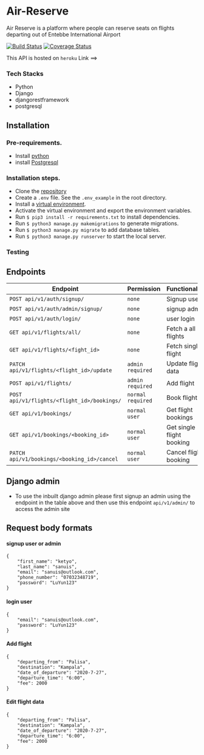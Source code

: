 # Air-Reserve
Air Reserve is a platform where people can reserve seats on flights departing out of Entebbe International Airport

[![Build Status](https://travis-ci.com/sanya-kenneth/Air-Reserve.svg?branch=develop)](https://travis-ci.com/sanya-kenneth/Air-Reserve)  [![Coverage Status](https://coveralls.io/repos/github/sanya-kenneth/Air-Reserve/badge.svg?branch=develop)](https://coveralls.io/github/sanya-kenneth/Air-Reserve?branch=develop)

This API is hosted on `heroku`
Link ==>  

### Tech Stacks
- Python
- Django
- djangorestframework
- postgresql

## Installation

### Pre-requirements.
- Install [python](https://www.python.org/downloads/)
- install [Postgresql](https://www.postgresql.org/download/)

### Installation steps.
- Clone the [repository](https://github.com/wewillneverfail/ims-api)
- Create a `.env` file. See the `.env_example` in the root directory.
- Install a [virtual environment](https://virtualenv.pypa.io/en/latest/installation/).
- Activate the virtual environment and export the environment variables.
- Run `$ pip3 install -r requirements.txt` to install dependencies.
- Run `$ python3 manage.py makemigrations` to generate migrations.
- Run `$ python3 manage.py migrate` to add database tables.
- Run `$ python3 manage.py runserver` to start the local server.

### Testing

## Endpoints

| Endpoint        | Permission | Functionality |
| --------        | -------------- |     --------- |
| `POST api/v1/auth/signup/`| `none` | Signup user |
| `POST api/v1/auth/admin/signup/`| `none` | signup admin |
| `POST api/v1/auth/login/` | `none` | user login |
| `GET api/v1/flights/all/`| `none` | Fetch a all flights |
| `GET api/v1/flights/<fight_id>` |`none` | Fetch single flight |
| `PATCH api/v1/flights/<flight_id>/update`| `admin required` | Update flight data |
| `POST api/v1/flights/`| `admin required` | Add flight |
| `POST api/v1/flights/<flight_id>/bookings/`| `normal required` | Book flight |
| `GET api/v1/bookings/`| `normal user` | Get flight bookings |
| `GET api/v1/bookings/<booking_id>`| `normal user` | Get single flight booking |
| `PATCH api/v1/bookings/<booking_id>/cancel`| `normal user` | Cancel flight booking |


## Django admin
- To use the inbuilt django admin please first signup an admin using the endpoint in the table above and then use this endpoint `api/v1/admin/` to access the admin site

## Request body formats

#### signup user or admin

```
{
	"first_name": "ketyo",
	"last_name": "sanuis",
	"email": "sanuis@outlook.com",
	"phone_number": "07032348719",
	"password": "LuYun123"
}
```

#### login user

```
{
	"email": "sanuis@outlook.com",
	"password": "LuYun123"
}
```

#### Add flight

```
{
	"departing_from": "Palisa",
	"destination": "Kampala",
	"date_of_departure": "2020-7-27",
	"departure_time": "6:00",
	"fee": 2000
}

```
#### Edit flight data

```
{
	"departing_from": "Palisa",
	"destination": "Kampala",
	"date_of_departure": "2020-7-27",
	"departure_time": "6:00",
	"fee": 2000
}

```
